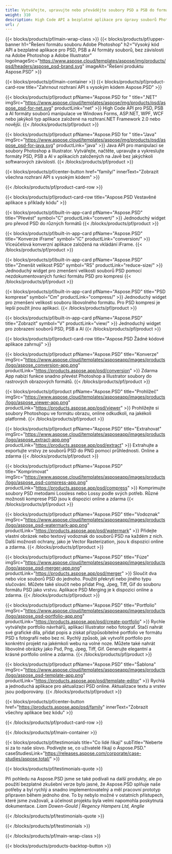 ```yaml
---
title: Vytvářejte, upravujte nebo převádějte soubory PSD a PSB do formátů PDF a obrázků
weight: 310
description: High Code API a bezplatné aplikace pro úpravy souborů Photoshopu. Možnost aktualizovat vlastnosti hladiny, přidat vodoznaky otočit měřítko Převrátit oříznutí dithering Raster Conversion.
url: /
---
```


{{< blocks/products/pf/main-wrap-class >}}
{{< blocks/products/pf/upper-banner h1="Řešení formátu souboru Adobe Photoshop" h2="Vysoký kód API a bezplatné aplikace pro PSD, PSB a AI formáty souborů, bez závislosti na Adobe Photoshop a Adobe Illustrator" logoImageSrc="https://www.aspose.cloud/templates/aspose/img/products/psd/headers/aspose_psd-brand.svg" imageAlt="Řešení produktu Aspose.PSD" >}}

{{< blocks/products/pf/main-container >}}
{{< blocks/products/pf/product-card-row title="Zahrnout rozhraní API s vysokým kódem Aspose.PSD" >}}

{{< blocks/products/pf/product pfName="Aspose.PSD for " title=".NET" imgSrc="https://www.aspose.cloud/templates/aspose/img/products/psd/aspose_psd-for-net.svg" productLink="net" >}}
High Code API pro PSD, PSB a AI formáty souborů manipulace ve Windows Forms, ASP.NET, WPF, WCF nebo jakýkoli typ aplikace založené na rozhraní.NET Framework 2.0 nebo novější.
{{< /blocks/products/pf/product >}}

{{< blocks/products/pf/product pfName="Aspose.PSD for " title="Java" imgSrc="https://www.aspose.cloud/templates/aspose/img/products/psd/aspose_psd-for-java.svg" productLink="java" >}}
Java API pro manipulaci se soubory Photoshop a Illustrator. Vytvářejte, načtěte, upravujte a vykreslujte formáty PSD, PSB a AI v aplikacích založených na Javě bez jakýchkoli softwarových závislostí.
{{< /blocks/products/pf/product >}}

{{< blocks/products/pf/center-button href="family/" innerText="Zobrazit všechna rozhraní API s vysokým kódem" >}}

{{< /blocks/products/pf/product-card-row >}}

{{< blocks/products/pf/product-card-row title="Aspose.PSD Vestavěné aplikace s příklady kódu" >}}

{{< blocks/products/pf/built-in-app-card pfName="Aspose.PSD" title="Převést" symbol="C" productLink="convert/" >}}
Jednoduchý widget pro převod PSD do různých formátů
{{< /blocks/products/pf/product >}}

{{< blocks/products/pf/built-in-app-card pfName="Aspose.PSD" title="Konverze iFrame" symbol="iC" productLink="conversion/" >}}
Víceúčelová konverzní aplikace založená na vkládání iFrame.
{{< /blocks/products/pf/product >}}

{{< blocks/products/pf/built-in-app-card pfName="Aspose.PSD" title="Zmenšit velikost PSD" symbol="RS" productLink="reduce-size/" >}}
Jednoduchý widget pro zmenšení velikosti souborů PSD pomocí nezdokumentovaných funkcí formátu PSD pro kompresi
{{< /blocks/products/pf/product >}}

{{< blocks/products/pf/built-in-app-card pfName="Aspose.PSD" title="PSD komprese" symbol="Cm" productLink="compress/" >}}
Jednoduchý widget pro zmenšení velikosti souboru libovolného formátu. Pro PSD kompresi je lepší použít jinou aplikaci.
{{< /blocks/products/pf/product >}}

{{< blocks/products/pf/built-in-app-card pfName="Aspose.PSD" title="Zobrazit" symbol="V" productLink="view/" >}}
Jednoduchý widget pro zobrazení souborů PSD, PSB a AI
{{< /blocks/products/pf/product >}}
																			   
{{< blocks/products/pf/product-card-row title="Aspose.PSD Žádné kódové aplikace zahrnují" >}}

{{< blocks/products/pf/product pfName="Aspose.PSD" title="Konverze" imgSrc="https://www.aspose.cloud/templates/asposeapp/images/products/logo/aspose_conversion-app.png" productLink="https://products.aspose.app/psd/conversion" >}}
Zdarma App nabízí funkce snadno převést Photoshop a Illustrator soubory do rastrových obrazových formátů.
{{< /blocks/products/pf/product >}}

{{< blocks/products/pf/product pfName="Aspose.PSD" title="Prohlížeč" imgSrc="https://www.aspose.cloud/templates/asposeapp/images/products/logo/aspose_viewer-app.png" productLink="https://products.aspose.app/psd/viewer" >}}
Prohlížejte si soubory Photoshopu ve formátu obrazu, online odkudkoli, na jakékoli platformě.
{{< /blocks/products/pf/product >}}

{{< blocks/products/pf/product pfName="Aspose.PSD" title="Extrahovat" imgSrc="https://www.aspose.cloud/templates/asposeapp/images/products/logo/aspose_extract-app.png" productLink="https://products.aspose.app/psd/extract" >}}
Extrahujte a exportujte vrstvy ze souborů PSD do PNG pomocí průhlednosti. Online a zdarma
{{< /blocks/products/pf/product >}}

{{< blocks/products/pf/product pfName="Aspose.PSD" title="Komprimovat" imgSrc="https://www.aspose.cloud/templates/asposeapp/images/products/logo/aspose_psd-compress-app.png" productLink="https://products.aspose.app/psd/compress" >}}
Komprimujte soubory PSD metodami Lossless nebo Lossy podle svých potřeb. Různé možnosti komprese PSD jsou k dispozici online a zdarma
{{< /blocks/products/pf/product >}}

{{< blocks/products/pf/product pfName="Aspose.PSD" title="Vodoznak" imgSrc="https://www.aspose.cloud/templates/asposeapp/images/products/logo/aspose_psd-watermark-app.png" productLink="https://products.aspose.app/psd/watermark" >}}
Přidejte vlastní obrázek nebo textový vodoznak do souborů PSD na každém z nich. Další možnosti ochrany, jako je Vector Rasterization, jsou k dispozici online a zdarma.
{{< /blocks/products/pf/product >}}

{{< blocks/products/pf/product pfName="Aspose.PSD" title="Fúze" imgSrc="https://www.aspose.cloud/templates/asposeapp/images/products/logo/aspose_psd-merger-app.png" productLink="https://products.aspose.app/psd/merger" >}}
Sloučit dva nebo více souborů PSD do jednoho. Použití překrytí nebo jiného typu slučování. Můžete také sloučit nebo přidat Png, Jpeg, Tiff, Gif do souboru formátu PSD jako vrstvu. Aplikace PSD Merging je k dispozici online a zdarma.
{{< /blocks/products/pf/product >}}

{{< blocks/products/pf/product pfName="Aspose.PSD" title="Portfolio" imgSrc="https://www.aspose.cloud/templates/asposeapp/images/products/logo/aspose_psd-portfolio-app.png" productLink="https://products.aspose.app/psd/create-portfolio" >}}
Rychle vytvářejte portfolio návrhářů, aplikací Illustrator nebo fotograf. Stačí nahrát své grafické díla, přidat popis a získat přizpůsobitelné portfolio ve formátu PSD s fotografií nebo bez ní. Rychlý způsob, jak vytvořit portfolio pro konkrétní projekt na jakémkoli webu na volné noze. Můžete také nahrát libovolné obrázky jako Psd, Png, Jpeg, Tiff, Gif. Generujte elegantní a krásné portfolio online a zdarma.
{{< /blocks/products/pf/product >}}

{{< blocks/products/pf/product pfName="Aspose.PSD" title="Šablona" imgSrc="https://www.aspose.cloud/templates/asposeapp/images/products/logo/aspose_psd-template-app.png" productLink="https://products.aspose.app/psd/template-editor" >}}
Rychlá a jednoduchá aplikace pro aktualizaci PSD online. Aktualizace textu a vrstev jsou podporovány.
{{< /blocks/products/pf/product >}}

{{< blocks/products/pf/center-button href="https://products.aspose.app/psd/family" innerText="Zobrazit všechny aplikace bez kódu" >}}

{{< /blocks/products/pf/product-card-row >}}

{{< /blocks/products/pf/main-container >}}

{{< blocks/products/pf/testimonials title="Co lidé říkají" subTitle="Neberte si za to naše slovo. Podívejte se, co uživatelé říkají o Aspose.PSD." caseStudiesLink="https://releases.aspose.com/corporate/case-studies/aspose.total/" >}}

{{< blocks/products/pf/testimonials-quote >}}
<p class="first">
 Při pohledu na Aspose.PSD jsme se také podívali na další produkty, ale po použití bezplatné zkušební verze bylo jasné, že Aspose.PSD splňuje naše potřeby a byl rychlý a snadno implementovatelný a měl pracovní prototyp připraven během jednoho dne. To by nebylo možné v ostatních přístupech, které jsme zvažovali, a účelnost projektu byla velmi napomohla poskytnutá dokumentace.
 <em>
  Liam Dowen-Gould | Regency Hampers Ltd, Anglie
 </em>
</p>

{{< /blocks/products/pf/testimonials-quote >}}

{{< /blocks/products/pf/testimonials >}}

{{< /blocks/products/pf/main-wrap-class >}}

{{< blocks/products/products-backtop-button >}}
